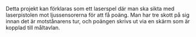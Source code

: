Detta projekt kan förklaras som ett laserspel där man ska sikta med laserpistolen mot ljussensorerna för att få poäng. Man har tre skott på sig innan det är motstånarens tur, 
och poängen skrivs ut via en skärm som är kopplad till måltavlan. 
